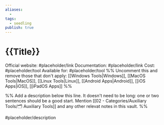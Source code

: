 ```yaml
---
aliases:
  -
tags:
  - seedling
publish: true
---
```


# {{Title}}

Official website: #placeholder/link
Documentation: #placeholder/link
Cost: #placeholder/tool
Available for: #placeholder/tool %% Uncomment this and remove those that don't apply: [[Windows Tools|Windows]], [[MacOS Tools|MacOS]], [[Linux Tools|Linux]], [[Android Apps|Android]], [[iOS Apps|iOS]], [[iPadOS Apps]] %%

%% Add a description below this line. It doesn't need to be long: one or two sentences should be a good start. Mention [[02 - Categories/Auxiliary Tools/🗂️ Auxiliary Tools]] and any other relevat notes in this vault. %%

#placeholder/description
